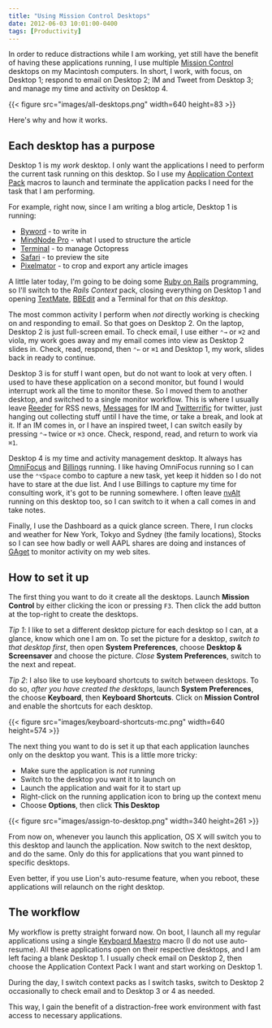 ```yaml
---
title: "Using Mission Control Desktops"
date: 2012-06-03 10:01:00-0400
tags: [Productivity]
---
```


In order to reduce distractions while I am working, yet still have the benefit of having these applications running, I use multiple [Mission Control](http://www.apple.com/macosx/whats-new/mission-control.html) desktops on my Macintosh computers. In short, I work, with focus, on Desktop 1; respond to email on Desktop 2; IM and Tweet from Desktop 3; and manage my time and activity on Desktop 4.

{{< figure src="images/all-desktops.png" width=640 height=83 >}}

Here's why and how it works.

## Each desktop has a purpose

Desktop 1 is my *work* desktop. I only want the applications I need to perform the current task running on this desktop. So I use my [Application Context Pack](https://hiltmon.com/blog/2012/04/26/application-context-packs/) macros to launch and terminate the application packs I need for the task that I am performing.

For example, right now, since I am writing a blog article, Desktop 1 is running:

* [Byword](http://bywordapp.com/) - to write in
* [MindNode Pro](http://mindnode.com/) - what I used to structure the article
* [Terminal](http://www.apple.com/macosx/apps/all.html#terminal) - to manage Octopress
* [Safari](http://www.apple.com/safari/) - to preview the site
* [Pixelmator](http://www.pixelmator.com/) - to crop and export any article images

A little later today, I'm going to be doing some [Ruby on Rails](https://rubyonrails.org/) programming, so I'll switch to the *Rails Context* pack, closing everything on Desktop 1 and opening [TextMate](http://macromates.com/), [BBEdit](http://www.barebones.com/products/bbedit/index.html) and a Terminal for that *on this desktop*.

The most common activity I perform when *not* directly working is checking on and responding to email. So that goes on Desktop 2. On the laptop, Desktop 2 is just full-screen email. To check email, I use either `⌃→` or `⌘2` and viola, my work goes away and my email comes into view as Desktop 2 slides in. Check, read, respond, then `⌃←` or `⌘1` and Desktop 1, my work, slides back in ready to continue.

Desktop 3 is for stuff I want open, but do not want to look at very often. I used to have these application on a second monitor, but found I would interrupt work all the time to monitor these. So I moved them to another desktop, and switched to a single monitor workflow. This is where I usually leave [Reeder](http://reederapp.com/) for RSS news, [Messages](http://www.apple.com/macosx/mountain-lion/messages-beta/) for IM and [Twitterrific](http://iconfactory.com/software/twitterrific) for twitter, just hanging out collecting stuff until I have the time, or take a break, and look at it. If an IM comes in, or I have an inspired tweet, I can switch easily by pressing `⌃→` twice or `⌘3` once. Check, respond, read, and return to work via `⌘1`.

Desktop 4 is my time and activity management desktop. It always has [OmniFocus](http://www.omnigroup.com/products/omnifocus/) and [Billings](http://www.marketcircle.com/billings/) running. I like having OmniFocus running so I can use the `⌃⌥Space` combo to capture a new task, yet keep it hidden so I do not have to stare at the due list. And I use Billings to capture my time for consulting work, it's got to be running somewhere. I often leave [nvAlt](http://brettterpstra.com/project/nvalt/) running on this desktop too, so I can switch to it when a call comes in and take notes.

Finally, I use the Dashboard as a quick glance screen. There, I run clocks and weather for New York, Tokyo and Sydney (the family locations), Stocks so I can see how badly or well AAPL shares are doing and instances of [GAget](http://www.zoltanhosszu.com/gaget/) to monitor activity on my web sites.

## How to set it up

The first thing you want to do it create all the desktops. Launch **Mission Control** by either clicking the icon or pressing `F3`. Then click the add button at the top-right to create the desktops.

*Tip 1*: I like to set a different desktop picture for each desktop so I can, at a glance, know which one I am on. To set the picture for a desktop, *switch to that desktop first*, then open **System Preferences**, choose **Desktop & Screensaver** and choose the picture. *Close* **System Preferences**, switch to the next and repeat.

*Tip 2*: I also like to use keyboard shortcuts to switch between desktops. To do so, *after you have created the desktops*, launch **System Preferences**, the choose **Keyboard**, then **Keyboard Shortcuts**. Click on **Mission Control** and enable the shortcuts for each desktop.

{{< figure src="images/keyboard-shortcuts-mc.png" width=640 height=574 >}}

The next thing you want to do is set it up that each application launches only on the desktop you want. This is a little more tricky:

* Make sure the application is *not* running
* Switch to the desktop you want it to launch on
* Launch the application and wait for it to start up
* Right-click on the running application icon to bring up the context menu
* Choose **Options**, then click **This Desktop**

{{< figure src="images/assign-to-desktop.png" width=340 height=261 >}}

From now on, whenever you launch this application, OS X will switch you to this desktop and launch the application. Now switch to the next desktop, and do the same. Only do this for applications that you want pinned to specific desktops.

Even better, if you use Lion's auto-resume feature, when you reboot, these applications will relaunch on the right desktop.

## The workflow

My workflow is pretty straight forward now. On boot, I launch all my regular applications using a single [Keyboard Maestro](http://www.keyboardmaestro.com/main/) macro (I do not use auto-resume). All these applications open on their respective desktops, and I am left facing a blank Desktop 1.  I usually check email on Desktop 2, then choose the Application Context Pack I want and start working on Desktop 1.

During the day, I switch context packs as I switch tasks, switch to Desktop 2 occasionally to check email and to Desktop 3 or 4 as needed.

This way, I gain the benefit of a distraction-free work environment with fast access to necessary applications.
